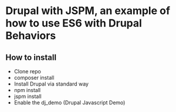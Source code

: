 # Drupal with JSPM, an example of how to use ES6 with Drupal Behaviors

## How to install

* Clone repo
* composer install
* Install Drupal via standard way
* npm install
* jspm install
* Enable the dj_demo (Drupal Javascript Demo)
